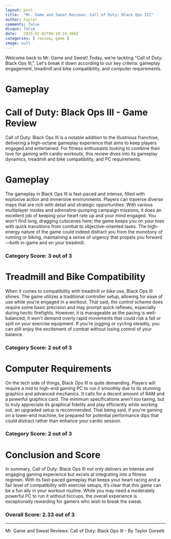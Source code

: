 ```yaml
---
layout: post
title:  "Mr. Game and Sweat Reviews: Call of Duty: Black Ops III"
author: taylor
comments: false
disqus: false
date:   2025-02-02T00:10:24.366Z
categories: [ review, game ]
image: null
---
```


Welcome back to Mr. Game and Sweat! Today, we’re tackling "Call of Duty: Black Ops III,". Let's break it down according to our key criteria: gameplay engagement, treadmill and bike compatibility, and computer requirements.

# Gameplay

# Call of Duty: Black Ops III - Game Review

Call of Duty: Black Ops III is a notable addition to the illustrious franchise, delivering a high-octane gameplay experience that aims to keep players engaged and entertained. For fitness enthusiasts looking to combine their love for gaming with cardio workouts, this review dives into its gameplay dynamics, treadmill and bike compatibility, and PC requirements.

# Gameplay

The gameplay in Black Ops III is fast-paced and intense, filled with explosive action and immersive environments. Players can traverse diverse maps that are rich with detail and strategic opportunities. With various multiplayer modes and adrenaline-pumping campaign missions, it does an excellent job of keeping your heart rate up and your mind engaged. You won't find long, dragging cutscenes here; the game keeps you on your toes with quick transitions from combat to objective-oriented tasks. The high-energy nature of the game could indeed distract you from the monotony of running or biking, maintaining a sense of urgency that propels you forward—both in-game and on your treadmill.

### Category Score: 3 out of 3

# Treadmill and Bike Compatibility

When it comes to compatibility with treadmill or bike use, Black Ops III shines. The game utilizes a traditional controller setup, allowing for ease of use while you’re engaged in a workout. That said, the control scheme does require some basic precision and may prompt quick reflexes, especially during hectic firefights. However, it is manageable as the pacing is well-balanced; it won't demand overly rapid movements that could risk a fall or spill on your exercise equipment. If you're jogging or cycling steadily, you can still enjoy the excitement of combat without losing control of your balance.

### Category Score: 2 out of 3

# Computer Requirements

On the tech side of things, Black Ops III is quite demanding. Players will require a mid to high-end gaming PC to run it smoothly due to its stunning graphics and advanced mechanics. It calls for a decent amount of RAM and a powerful graphics card. The minimum specifications aren't too taxing, but to truly appreciate its graphical fidelity and play efficiently while working out, an upgraded setup is recommended. That being said, if you're gaming on a lower-end machine, be prepared for potential performance dips that could distract rather than enhance your cardio session.

### Category Score: 2 out of 3

# Conclusion and Score

In summary, Call of Duty: Black Ops III not only delivers an intense and engaging gaming experience but excels at integrating into a fitness regimen. With its fast-paced gameplay that keeps your heart racing and a fair level of compatibility with exercise setups, it’s clear that this game can be a fun ally in your workout routine. While you may need a moderately powerful PC to run it without hiccups, the overall experience is exceptionally rewarding for gamers who wish to break the sweat. 

### Overall Score: 2.33 out of 3

---

Mr. Game and Sweat Reviews: Call of Duty: Black Ops III - By Taylor Dorsett
